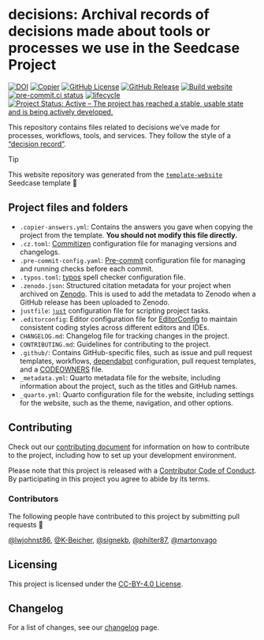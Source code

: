 

# decisions: Archival records of decisions made about tools or processes we use in the Seedcase Project

[![DOI](https://zenodo.org/badge/DOI/10.5281/zenodo.17108628.svg)](https://doi.org/10.5281/zenodo.17108628)
[![Copier](https://img.shields.io/endpoint?url=https://raw.githubusercontent.com/copier-org/copier/master/img/badge/badge-grayscale-inverted-border-teal.json?raw=true.svg)](https://github.com/copier-org/copier)
[![GitHub
License](https://img.shields.io/github/license/seedcase-project/decisions.svg)](https://github.com/seedcase-project/decisions/blob/main/LICENSE.md)
[![GitHub
Release](https://img.shields.io/github/v/release/seedcase-project/decisions.svg)](https://github.com/seedcase-project/decisions/releases/latest)
[![Build
website](https://github.com/seedcase-project/decisions/actions/workflows/build-website.yml/badge.svg)](https://github.com/seedcase-project/decisions/actions/workflows/build-website.yml)
[![pre-commit.ci
status](https://results.pre-commit.ci/badge/github/seedcase-project/decisions/main.svg)](https://results.pre-commit.ci/latest/github/seedcase-project/decisions/main)
[![lifecycle](https://lifecycle.r-lib.org/articles/figures/lifecycle-experimental.svg)](https://lifecycle.r-lib.org/articles/stages.html#experimental)
[![Project Status: Active – The project has reached a stable, usable
state and is being actively
developed.](https://www.repostatus.org/badges/latest/active.svg)](https://www.repostatus.org/#active)

This repository contains files related to decisions we’ve made for
processes, workflows, tools, and services. They follow the style of a
[“decision record”](https://adr.github.io/).

> [!TIP]
>
> This website repository was generated from the
> [`template-website`](https://github.com/seedcase-project/template-website)
> Seedcase template :tada:

## Project files and folders

- `.copier-answers.yml`: Contains the answers you gave when copying the
  project from the template. **You should not modify this file
  directly.**
- `.cz.toml`:
  [Commitizen](https://commitizen-tools.github.io/commitizen/)
  configuration file for managing versions and changelogs.
- `.pre-commit-config.yaml`: [Pre-commit](https://pre-commit.com/)
  configuration file for managing and running checks before each commit.
- `.typos.toml`: [typos](https://github.com/crate-ci/typos) spell
  checker configuration file.
- `.zenodo.json`: Structured citation metadata for your project when
  archived on [Zenodo](https://zenodo.org/). This is used to add the
  metadata to Zenodo when a GitHub release has been uploaded to Zenodo.
- `justfile`: [`just`](https://just.systems/man/en/) configuration file
  for scripting project tasks.
- `.editorconfig`: Editor configuration file for
  [EditorConfig](https://editorconfig.org/) to maintain consistent
  coding styles across different editors and IDEs.
- `CHANGELOG.md`: Changelog file for tracking changes in the project.
- `CONTRIBUTING.md`: Guidelines for contributing to the project.
- `.github/`: Contains GitHub-specific files, such as issue and pull
  request templates, workflows,
  [dependabot](https://docs.github.com/en/code-security/getting-started/dependabot-quickstart-guide)
  configuration, pull request templates, and a
  [CODEOWNERS](https://docs.github.com/en/repositories/managing-your-repositorys-settings-and-features/customizing-your-repository/about-code-owners)
  file.
- `_metadata.yml`: Quarto metadata file for the website, including
  information about the project, such as the titles and GitHub names.
- `_quarto.yml`: Quarto configuration file for the website, including
  settings for the website, such as the theme, navigation, and other
  options.

## Contributing

Check out our [contributing document](CONTRIBUTING.md) for information
on how to contribute to the project, including how to set up your
development environment.

Please note that this project is released with a [Contributor Code of
Conduct](CODE_OF_CONDUCT.md). By participating in this project you agree
to abide by its terms.

### Contributors

The following people have contributed to this project by submitting pull
requests :tada:

[@lwjohnst86](https://github.com/lwjohnst86),
[@K-Beicher](https://github.com/K-Beicher),
[@signekb](https://github.com/signekb),
[@philter87](https://github.com/philter87),
[@martonvago](https://github.com/martonvago)

## Licensing

This project is licensed under the [CC-BY-4.0 License](LICENSE.md).

## Changelog

For a list of changes, see our [changelog](CHANGELOG.md) page.
